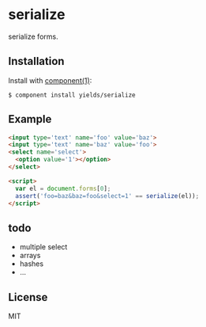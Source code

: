 # serialize

  serialize forms.

## Installation

  Install with [component(1)](http://component.io):

    $ component install yields/serialize

## Example

```html
<input type='text' name='foo' value='baz'>
<input type='text' name='baz' value='foo'>
<select name='select'>
  <option value='1'></option>
</select>

<script>
  var el = document.forms[0];
  assert('foo=baz&baz=foo&select=1' == serialize(el));
</script>
```

## todo

  - multiple select
  - arrays
  - hashes
  - ...

## License

  MIT
